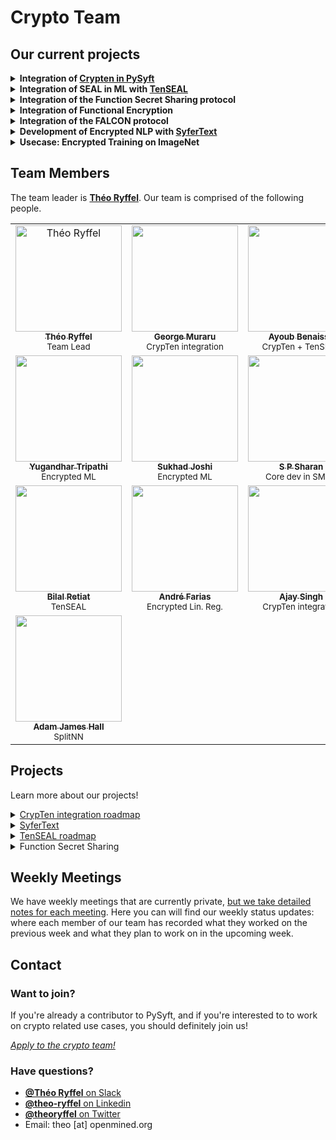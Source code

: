 # Crypto Team

## Our current projects

<details><summary><b>Integration of <a href="./projects/CrypTen.md">Crypten in PySyft</a></b></summary>
<p>
We're also working on integrating the CrypTen library for MPC which is developed by Facebook. This is a top priority project of the team, and will allow users to benefit from the massive optimizations of this library which works only with PyTorch.
</p>
</details>

<details><summary><b>Integration of SEAL in ML with <a href="https://github.com/OpenMined/tenseal">TenSEAL</a></b></summary>
<p>
We currently support standard protocols in MPC but would like to extend support for Homomorphic Encryption and other protocols (like Functional Encryption), to allow researchers to use any of them and to compare them for their usecase. In particular, we will provide support for the 1st class HE library SEAL built by Microsoft, through a dedicated library named TenSEAL which adds the abstraction of Tensor on top of SEAL. This will be DL framework agnostic.
<b>Read the <a href="./projects/TenSEAL.md">project Roadmap</a>!</b>
</p>
</details>

<details><summary><b>Integration of the Function Secret Sharing protocol</b></summary>
<p>
We're still integrating new crypto protocols natively in PySyft. This allows us to use them in a wider set of contexts, especially on mobiles and across all kind of computation frameworks. Among the next protocols we are working on Function Secret Sharing which is used in MPC to reduce the number of interactions compared to previous state-of-the-art MPC protocols. Checkout the progress <a href="https://github.com/OpenMined/PySyft/milestone/12">here</a>!
</p>
</details>

<details><summary><b>Integration of Functional Encryption</b></summary>
<p>
We're still integrating new crypto protocols natively in PySyft, including Functional Encryption, which allows to compute over encrypted data and do the decryption without any interaction! More info here: https://github.com/OpenMined/PySyft/issues/3108. 
</p>
</details>

<details><summary><b>Integration of the FALCON protocol</b></summary>
<p>
We're still integrating new crypto protocols natively in PySyft, including FALCON, an optimized version of SecureNN! Checkout the progress <a href="https://github.com/OpenMined/PySyft/milestone/14">here</a>!
</p>
</details>

<details><summary><b>Development of Encrypted NLP with <a href="https://github.com/OpenMined/SyferText">SyferText</a></b></summary>
<p>
Text processing in Federated Learning is an under-estimated complex task. We're building a library to help users clean and process remote text datasets through various methods like tokenization, etc. This library is inspired from Spacy to deliver the same user-friendly interface, and will be 100% compatible with PySyft.
</p>
</details>

<details><summary><b>Usecase: Encrypted Training on ImageNet</b></summary>
<p>
Closely related to our focus on production, we want to demonstrate the utility of the crypto protocols that we build or integrate, by building a encrypted training usecase on a more ambitious dataset than MNIST, our ideal target is for example ImageNet.
</p>
</details>

## Team Members

The team leader is [**Théo Ryffel**](https://github.com/LaRiffle). Our team is comprised of the following people.

<table>
  <tr>
    <td align="center">
      <a href="https://github.com/LaRiffle">
        <img src="https://avatars3.githubusercontent.com/u/12446521?s=240" width="170px;" alt="Théo Ryffel">
        <br /><sub><b>Théo Ryffel</b></sub></a><br />
        <sub>Team Lead</sub>
      </a>
    </td>
    <td align="center">
      <a href="https://github.com/gmuraru">
        <img src="https://avatars1.githubusercontent.com/u/7805588?s=240" width="170px;" alt="">
        <br /><sub><b>George Muraru</b></sub></a><br />
        <sub>CrypTen integration</sub>
      </a>
    </td>
    <td align="center">
      <a href="https://github.com/youben11">
        <img src="https://avatars0.githubusercontent.com/u/21220087?s=240" width="170px;" alt="">
        <br /><sub><b>Ayoub Benaissa</b></sub></a><br />
        <sub>CrypTen + TenSEAL</sub>
      </a>
    </td>
    <td align="center">
      <a href="https://github.com/AlanAboudib">
        <img src="https://avatars1.githubusercontent.com/u/11991643?s=240" width="170px;" alt="">
        <br /><sub><b>Alan Aboudib</b></sub></a><br />
        <sub>SyferText</sub>
      </a>
    </td>
  </tr>
  <tr>
    <td align="center">
      <a href="https://github.com/Yugandhartripathi">
        <img src="https://avatars2.githubusercontent.com/u/32102845?s=240" width="170px;" alt="">
        <br /><sub><b>Yugandhar Tripathi</b></sub></a><br />
        <sub>Encrypted ML</sub>
      </a>
    </td>
    <td align="center">
      <a href="https://github.com/sukhadj">
        <img src="https://avatars0.githubusercontent.com/u/25997368?s=460" width="170px;" alt="">
        <br /><sub><b>Sukhad Joshi</b></sub></a><br />
        <sub>Encrypted ML</sub>
      </a>
    </td>
    <td align="center">
      <a href="https://github.com/Syzygianinfern0">
        <img src="https://avatars2.githubusercontent.com/u/31875325?s=460" width="170px;" alt="">
        <br /><sub><b>S P Sharan</b></sub></a><br />
        <sub>Core dev in SMPC</sub>
      </a>
    </td>
    <td align="center">
      <a href="https://github.com/IamRavikantSingh">
        <img src="https://avatars2.githubusercontent.com/u/40258150?s=460&v=4" width="170px;" alt="">
        <br /><sub><b>Ravikant Singh</b></sub></a><br />
        <sub>Homomorphic Encryption</sub>
      </a>
    </td>  
  </tr>
  <tr>
    <td align="center">
      <a href="https://github.com/philomath213">
        <img src="https://avatars3.githubusercontent.com/u/20177422?s=460" width="170px;" alt="">
        <br /><sub><b>Bilal Retiat</b></sub></a><br />
        <sub>TenSEAL</sub>
      </a>
    </td>
    <td align="center">
      <a href="https://github.com/andrelmfarias">
        <img src="https://avatars2.githubusercontent.com/u/43521764?s=240" width="170px;" alt="">
        <br /><sub><b>André Farias</b></sub></a><br />
        <sub>Encrypted Lin. Reg.</sub>
      </a>
    </td>
    <td align="center">
      <a href="https://github.com/ajnovice">
        <img src="https://avatars3.githubusercontent.com/u/3927652?s=240" width="170px;" alt="">
        <br /><sub><b>Ajay Singh</b></sub></a><br />
        <sub>CrypTen integration</sub>
      </a>
    </td>    
    <td align="center">
      <a href="https://github.com/jasopaum">
        <img src="https://avatars2.githubusercontent.com/u/19286277?s=240" width="170px;" alt="">
        <br /><sub><b>Jason Paumier</b></sub></a><br />
        <sub>Plans + Protocols</sub>
      </a>
    </td>
</tr>
<tr>
    <td align="center">
      <a href="https://github.com/H4LL">
        <img src="https://avatars1.githubusercontent.com/u/46713492?s=240" width="170px;" alt="">
        <br /><sub><b>Adam James Hall</b></sub></a><br />
        <sub>SplitNN</sub>
      </a>
    </td>
  </tr>
</table>

## Projects

Learn more about our projects!

<details><summary><a href="./projects/CrypTen.md">CrypTen integration roadmap</a></summary>
<p>
  <a href="./projects/CrypTen.md">Go to the roadmap</a>
</p>
</details>
<details><summary><a href="https://github.com/OpenMined/SyferText">SyferText</a></summary>
<p>
  <a href="https://github.com/OpenMined/Roadmap/tree/master/nlp_team">Go to the roadmap</a>
</p>
</details>
<details><summary><a href="./projects/TenSEAL.md">TenSEAL roadmap</a></summary>
<p>
  <a href="./projects/TenSEAL.md">Go to the roadmap</a>
</p>
</details>
<details><summary>Function Secret Sharing</summary>
<p>
  <a href="https://github.com/OpenMined/PySyft/pull/3057/">See initial draft</a>
</p>
</details>


## Weekly Meetings

We have weekly meetings that are currently private, [but we take detailed notes for each meeting](./meetings). Here you can will find our weekly status updates: where each member of our team has recorded what they worked on the previous week and what they plan to work on in the upcoming week.

## Contact

### Want to join?

If you're already a contributor to PySyft, and if you're interested to to work on crypto related use cases, you should definitely join us!

*[Apply to the crypto team!](https://docs.google.com/forms/d/1T6MJ21V1lb7aEr4ilZOTYQXzxXP6KbpLumZVmTZMSuY/edit)*

### Have questions?
- [**@Théo Ryffel** on Slack](https://app.slack.com/client/T6963A864/C69RB18LA/user_profile/UA2LD4PHS)
- [**@theo-ryffel** on Linkedin](https://www.linkedin.com/in/theo-ryffel/)
- [**@theoryffel** on Twitter](https://twitter.com/theoryffel)
- Email: theo [at] openmined.org
